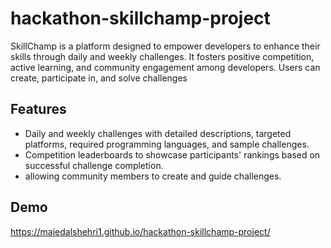 # hackathon-skillchamp-project

SkillChamp is a platform designed to empower developers to enhance their skills through daily and weekly challenges. It fosters positive competition, active learning, and community engagement among developers. Users can create, participate in, and solve challenges






## Features

- Daily and weekly challenges with detailed descriptions, targeted platforms, required programming languages, and sample challenges.
- Competition leaderboards to showcase participants' rankings based on successful challenge completion.
- allowing community members to create and guide challenges.

## Demo
https://majedalshehri1.github.io/hackathon-skillchamp-project/
